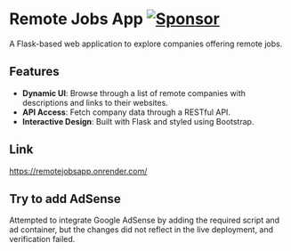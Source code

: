 # Remote Jobs App [![Sponsor](https://img.shields.io/badge/Sponsor%20Me!-blue?style=for-the-badge)](https://github.com/sponsors/Mike014)

A Flask-based web application to explore companies offering remote jobs.

## Features
- **Dynamic UI**: Browse through a list of remote companies with descriptions and links to their websites.
- **API Access**: Fetch company data through a RESTful API.
- **Interactive Design**: Built with Flask and styled using Bootstrap.

## Link 
https://remotejobsapp.onrender.com/

## Try to add AdSense 
Attempted to integrate Google AdSense by adding the required script and ad container, but the changes did not reflect in the live deployment, and verification failed.
